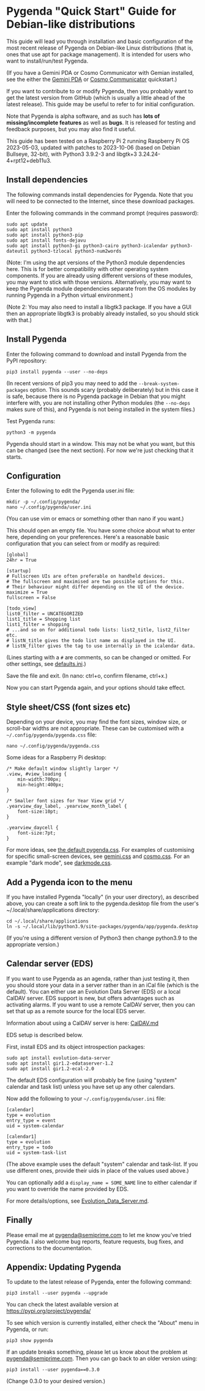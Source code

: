 Pygenda "Quick Start" Guide for Debian-like distributions
=========================================================
This guide will lead you through installation and basic configuration
of the most recent release of Pygenda on Debian-like Linux distributions
(that is, ones that use apt for package management). It is intended
for users who want to install/run/test Pygenda.

(If you have a Gemini PDA or Cosmo Communicator with Gemian installed,
see the either the [Gemini PDA](quickstart-geminipda.md) or
[Cosmo Communicator](quickstart-cosmocommunicator.md) quickstart.)

If you want to contribute to or modify Pygenda, then you probably want
to get the latest version from GitHub (which is usually a little ahead
of the latest release). This guide may be useful to refer to for
initial configuration.

Note that Pygenda is alpha software, and as such has **lots of
missing/incomplete features** as well as **bugs**. It is released for
testing and feedback purposes, but you may also find it useful.

This guide has been tested on a Raspberry Pi 2 running Raspberry Pi OS
2023-05-03, updated with patches to 2023-10-06 (based on Debian Bullseye,
32-bit), with Python3 3.9.2-3 and libgtk+3 3.24.24-4+rpt12+deb11u3.

Install dependencies
--------------------
The following commands install dependencies for Pygenda. Note that you
will need to be connected to the Internet, since these download packages.

Enter the following commands in the command prompt (requires password):

    sudo apt update
    sudo apt install python3
    sudo apt install python3-pip
    sudo apt install fonts-dejavu
    sudo apt install python3-gi python3-cairo python3-icalendar python3-dateutil python3-tzlocal python3-num2words

(Note: I'm using the apt versions of the Python3 module dependencies here.
This is for better compatibility with other operating system components.
If you are already using different versions of these modules, you may
want to stick with those versions. Alternatively, you may want to keep
the Pygenda module dependencies separate from the OS modules by running
Pygenda in a Python virtual environment.)

(Note 2: You may also need to install a libgtk3 package. If you have a GUI
then an appropriate libgtk3 is probably already installed, so you should
stick with that.)

Install Pygenda
---------------
Enter the following command to download and install Pygenda from the
PyPI repository:

    pip3 install pygenda --user --no-deps

(In recent versions of pip3 you may need to add the `--break-system-packages`
option. This sounds scary (probably deliberately) but in this case it is safe,
because there is no Pygenda package in Debian that you might interfere with,
you are not installing other Python modules (the `--no-deps` makes sure of
this), and Pygenda is not being installed in the system files.)

Test Pygenda runs:

    python3 -m pygenda

Pygenda should start in a window. This may not be what you want, but
this can be changed (see the next section). For now we're just
checking that it starts.

Configuration
-------------
Enter the following to edit the Pygenda user.ini file:

    mkdir -p ~/.config/pygenda/
    nano ~/.config/pygenda/user.ini

(You can use vim or emacs or something other than nano if you want.)

This should open an empty file. You have some choice about what to
enter here, depending on your preferences. Here's a reasonable basic
configuration that you can select from or modify as required:

    [global]
    24hr = True
    
    [startup]
    # Fullscreen UIs are often preferable on handheld devices.
    # The fullscreen and maximised are two possible options for this.
    # Their behaviour might differ depending on the UI of the device.
    maximize = True
    fullscreen = False
    
    [todo_view]
    list0_filter = UNCATEGORIZED
    list1_title = Shopping list
    list1_filter = shopping
    # ...and so on for additional todo lists: list2_title, list2_filter etc.
    # listN_title gives the todo list name as displayed in the UI.
    # listN_filter gives the tag to use internally in the icalendar data.

(Lines starting with a `#` are comments, so can be changed or omitted.
For other settings, see [defaults.ini](config-examples/defaults.ini).)

Save the file and exit. (In nano: ctrl+o, confirm filename, ctrl+x.)

Now you can start Pygenda again, and your options should take effect.

Style sheet/CSS (font sizes etc)
--------------------------------
Depending on your device, you may find the font sizes, window size, or
scroll-bar widths are not appropriate. These can be customised with a
`~/.config/pygenda/pygenda.css` file:

    nano ~/.config/pygenda/pygenda.css

Some ideas for a Raspberry Pi desktop:

    /* Make default window slightly larger */
    .view, #view_loading {
        min-width:700px;
        min-height:400px;
    }
    
    /* Smaller font sizes for Year View grid */
    .yearview_day_label, .yearview_month_label {
        font-size:10pt;
    }
    
    .yearview_daycell {
        font-size:7pt;
    }

For more ideas, see [the default pygenda.css](../pygenda/css/pygenda.css).
For examples of customising for specific small-screen devices, see
[gemini.css](../pygenda/css/gemini.css) and
[cosmo.css](../pygenda/css/cosmo.css). For an example "dark mode", see
[darkmode.css](config-examples/darkmode.css).

Add a Pygenda icon to the menu
------------------------------
If you have installed Pygenda "locally" (in your user directory), as
described above, you can create a soft link to the pygenda.desktop file
from the user's ~/.local/share/applications directory:

    cd ~/.local/share/applications
    ln -s ~/.local/lib/python3.9/site-packages/pygenda/app/pygenda.desktop

(If you're using a different version of Python3 then change python3.9
to the appropriate version.)

Calendar server (EDS)
---------------------
If you want to use Pygenda as an agenda, rather than just testing it,
then you should store your data in a server rather than in an iCal
file (which is the default). You can either use an Evolution Data
Server (EDS) or a local CalDAV server. EDS support is new, but offers
advantages such as activating alarms. If you want to use a remote
CalDAV server, then you can set that up as a remote source for the
local EDS server.

Information about using a CalDAV server is here: [CalDAV.md](CalDAV.md)

EDS setup is described below.

First, install EDS and its object introspection packages:

    sudo apt install evolution-data-server
    sudo apt install gir1.2-edataserver-1.2
    sudo apt install gir1.2-ecal-2.0

The default EDS configuration will probably be fine (using "system"
calendar and task list) unless you have set up any other calendars.

Now add the following to your `~/.config/pygenda/user.ini` file:

    [calendar]
    type = evolution
    entry_type = event
    uid = system-calendar
    
    [calendar1]
    type = evolution
    entry_type = todo
    uid = system-task-list

(The above example uses the default "system" calendar and task-list.
If you use different ones, provide their uids in place of the values
used above.)

You can optionally add a `display_name = SOME_NAME` line to either
calendar if you want to override the name provided by EDS.

For more details/options, see [Evolution_Data_Server.md](Evolution_Data_Server.md).

Finally
-------
Please email me at pygenda@semiprime.com to let me know you've tried
Pygenda. I also welcome bug reports, feature requests, bug fixes, and
corrections to the documentation.

Appendix: Updating Pygenda
--------------------------
To update to the latest release of Pygenda, enter the following command:

    pip3 install --user pygenda --upgrade

You can check the latest available version at https://pypi.org/project/pygenda/

To see which version is currently installed, either check the "About"
menu in Pygenda, or run:

    pip3 show pygenda

If an update breaks something, please let us know about the problem at
pygenda@semiprime.com. Then you can go back to an older version using:

    pip3 install --user pygenda==0.3.0

(Change 0.3.0 to your desired version.)
